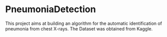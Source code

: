 # PneumoniaDetection
This project aims at building an algorithm for the automatic identification of pneumonia from chest X-rays. The Dataset was obtained from Kaggle. 

